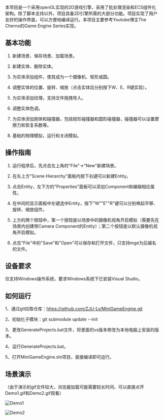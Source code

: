 本项目是一个采用openGL实现的2D游戏引擎，采用了批处理渲染和ECS组件化架构。除了脚本支持以外，项目具备2D引擎所需的大部分功能。项目实现了用户友好的操作界面，可以方便地编译运行。本项目主要参考Youtube博主The Cherno的Game Engine Series实现。

## 基本功能

1. 新建场景、保存场景、加载场景。

2. 新建实体、删除实体。

3. 为实体添加组件，使其成为一个摄像机、矩形或圆。

4. 调整实体的位置、旋转、缩放（点击实体后分别按下W、E、R键实现）。

5. 为实体添加纹理，支持文件拖拽导入。

6. 调整实体色调。

7. 为实体添加刚体和碰撞器，包括矩形碰撞器和圆形碰撞器，碰撞器可以设置摩擦力和恢复系数等。

8. 基础的物理模拟，运行和关闭模拟。

## 操作指南

1. 运行程序后，先点击左上角的"File"->"New"新建场景。

2. 在左上方"Scene Hierarchy"面板内按下右键可以新建Entity。

3. 点击Entity，左下方的"Properties"面板可以添加Component和编辑相应属性。

4. 在中间的显示面板中左键选中Entity，按下"W""E""R"键可以分别唤起平移、旋转、缩放组件。

5. 上方的两个按钮中，第一个按钮是以场景中的摄像机视角开启模拟（需要先在场景内创建带Camera Component的Entity）；第二个按钮是以默认摄像机视角开启模拟。

6. 点击"File"中的"Save"和"Open"可以保存和打开文件，只支持mge为后缀名的文件。

## 设备要求

仅支持Windows操作系统，要求Windows系统下已安装Visual Studio。

## 如何运行

1、通过git拉取仓库：https://github.com/ZJU-Lv/MiniGameEngine.git

2、初始化子模块：git submodule update --init

3、更改GenerateProjects.bat文件，将里面的vs版本修改为本地电脑上安装的版本。

4、运行GenerateProjects.bat。

5、打开MiniGameEngine.sln项目，直接编译即可运行。

## 场景演示

（由于演示的gif文件较大，浏览器加载可能需要较长时间，可以直接点开Demo1.gif和Demo2.gif观看）

![Demo1](https://github.com/ZJU-Lv/MiniGameEngine/blob/main/Demo1.gif)

![Demo2](https://github.com/ZJU-Lv/MiniGameEngine/blob/main/Demo2.gif)
